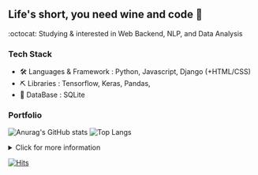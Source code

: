## Life's short, you need wine and code :wine_glass:

:octocat: Studying & interested in Web Backend, NLP, and Data Analysis

### Tech Stack
- 🛠 Languages & Framework : Python, Javascript, Django (+HTML/CSS) 
- ⛏ Libraries : Tensorflow, Keras, Pandas, 
- 🔋 DataBase : SQLite


### Portfolio
<div>
  
![Anurag's GitHub stats](https://github-readme-stats.vercel.app/api?username=vodkamitlime&show_icons=true&theme=onedark)
![Top Langs](https://github-readme-stats.vercel.app/api/top-langs/?username=vodkamitlime&layout=compact)
</div>

<details>
  <summary>Click for more information</summary>
  <pre>
  Coming Soon
  </pre>
</details>

<div align-center>
  
  [![Hits](https://hits.seeyoufarm.com/api/count/incr/badge.svg?url=https%3A%2F%2Fgithub.com%2Fvodkamitlime)](https://hits.seeyoufarm.com)
  
</div>

